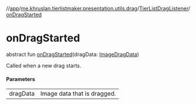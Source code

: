 //[app](../../../index.md)/[me.khruslan.tierlistmaker.presentation.utils.drag](../index.md)/[TierListDragListener](index.md)/[onDragStarted](on-drag-started.md)

# onDragStarted

abstract fun [onDragStarted](on-drag-started.md)(dragData: [ImageDragData](../../me.khruslan.tierlistmaker.data.models.drag/-image-drag-data/index.md))

Called when a new drag starts.

#### Parameters

| | |
|---|---|
| dragData | Image data that is dragged. |
